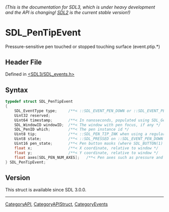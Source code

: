 ###### (This is the documentation for SDL3, which is under heavy development and the API is changing! [SDL2](https://wiki.libsdl.org/SDL2/) is the current stable version!)
# SDL_PenTipEvent

Pressure-sensitive pen touched or stopped touching surface (event.ptip.*)

## Header File

Defined in [<SDL3/SDL_events.h>](https://github.com/libsdl-org/SDL/blob/main/include/SDL3/SDL_events.h)

## Syntax

```c
typedef struct SDL_PenTipEvent
{
    SDL_EventType type;     /**< ::SDL_EVENT_PEN_DOWN or ::SDL_EVENT_PEN_UP */
    Uint32 reserved;
    Uint64 timestamp;       /**< In nanoseconds, populated using SDL_GetTicksNS() */
    SDL_WindowID windowID;  /**< The window with pen focus, if any */
    SDL_PenID which;        /**< The pen instance id */
    Uint8 tip;              /**< ::SDL_PEN_TIP_INK when using a regular pen tip, or ::SDL_PEN_TIP_ERASER if the pen is being used as an eraser (e.g., flipped to use the eraser tip)  */
    Uint8 state;            /**< ::SDL_PRESSED on ::SDL_EVENT_PEN_DOWN and ::SDL_RELEASED on ::SDL_EVENT_PEN_UP */
    Uint16 pen_state;       /**< Pen button masks (where SDL_BUTTON(1) is the first button, SDL_BUTTON(2) is the second button etc.), ::SDL_PEN_DOWN_MASK is set if the pen is touching the surface, and ::SDL_PEN_ERASER_MASK is set if the pen is (used as) an eraser. */
    float x;                /**< X coordinate, relative to window */
    float y;                /**< Y coordinate, relative to window */
    float axes[SDL_PEN_NUM_AXES];   /**< Pen axes such as pressure and tilt (ordered as per ::SDL_PenAxis) */
} SDL_PenTipEvent;
```

## Version

This struct is available since SDL 3.0.0.

----
[CategoryAPI](CategoryAPI), [CategoryAPIStruct](CategoryAPIStruct), [CategoryEvents](CategoryEvents)

